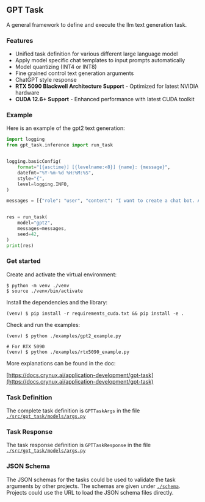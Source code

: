 ## GPT Task

A general framework to define and execute the llm text generation task.


### Features

* Unified task definition for various different large language model
* Apply model specific chat templates to input prompts automatically
* Model quantizing (INT4 or INT8)
* Fine grained control text generation arguments
* ChatGPT style response
* **RTX 5090 Blackwell Architecture Support** - Optimized for latest NVIDIA hardware
* **CUDA 12.6+ Support** - Enhanced performance with latest CUDA toolkit


### Example

Here is an example of the gpt2 text generation:

```python
import logging
from gpt_task.inference import run_task


logging.basicConfig(
    format="[{asctime}] [{levelname:<8}] {name}: {message}",
    datefmt="%Y-%m-%d %H:%M:%S",
    style="{",
    level=logging.INFO,
)

messages = [{"role": "user", "content": "I want to create a chat bot. Any suggestions?"}]


res = run_task(
    model="gpt2",
    messages=messages,
    seed=42,
)
print(res)
```


### Get started

Create and activate the virtual environment:
```shell
$ python -m venv ./venv
$ source ./venv/bin/activate
```

Install the dependencies and the library:
```shell
(venv) $ pip install -r requirements_cuda.txt && pip install -e .
```

Check and run the examples:
```shell
(venv) $ python ./examples/gpt2_example.py

# For RTX 5090
(venv) $ python ./examples/rtx5090_example.py
```

More explanations can be found in the doc:

[https://docs.crynux.ai/application-development/gpt-task](https://docs.crynux.ai/application-development/gpt-task)

### Task Definition

The complete task definition is `GPTTaskArgs` in the file [```./src/gpt_task/models/args.py```](src/gpt_task/models/args.py)

### Task Response

The task response definition is `GPTTaskResponse` in the file [```./src/gpt_task/models/args.py```](src/gpt_task/models/args.py)

### JSON Schema

The JSON schemas for the tasks could be used to validate the task arguments by other projects.
The schemas are given under [```./schema```](./schema). Projects could use the URL to load the JSON schema files directly.
